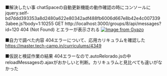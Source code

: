 ■解決したい事
chatSpaceの自動更新機能の動作確認の時にコンソールに
jquery.self-bd7ddd393353a8d2480a622e80342adf488fb6006d667e8b42e4c0073393abee.js?body=1:10255 GET http://localhost:3000/groups/8/api/messages?id=120 404 (Not Found)
とエラーが表示される
[![Image from Gyazo](https://i.gyazo.com/1109ce6902f6dace6b1e33e9aa772b4f.png)](https://gyazo.com/1109ce6902f6dace6b1e33e9aa772b4f)

■自力で調べた内容
404エラーについて、応用カリキュラムを確認した
https://master.tech-camp.in/curriculums/4349

■仮説と検証作業の結果
404エラーなので.autoRelorado.jsの中reloadMessagesの.ajaxがおかしいと判断。カリキュラムと見比べても違いがなかった